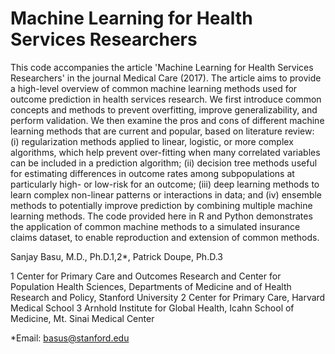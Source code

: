 # Machine Learning for Health Services Researchers

This code accompanies the article 'Machine Learning for Health Services Researchers' in the journal Medical Care (2017). The article aims to provide a high-level overview of common machine learning methods used for outcome prediction in health services research. We first introduce common concepts and methods to prevent overfitting, improve generalizability, and perform validation. We then examine the pros and cons of different machine learning methods that are current and popular, based on literature review: (i) regularization methods applied to linear, logistic, or more complex algorithms, which help prevent over-fitting when many correlated variables can be included in a prediction algorithm; (ii) decision tree methods useful for estimating differences in outcome rates among subpopulations at particularly high- or low-risk for an outcome; (iii) deep learning methods to learn complex non-linear patterns or interactions in data; and (iv) ensemble methods to potentially improve prediction by combining multiple machine learning methods.
The code provided here in R and Python demonstrates the application of common machine methods to a simulated insurance claims dataset, to enable reproduction and extension of common methods. 

Sanjay Basu, M.D., Ph.D.1,2*, Patrick Doupe, Ph.D.3

1 Center for Primary Care and Outcomes Research and Center for Population Health Sciences, Departments of Medicine and of Health Research and Policy, Stanford University
2 Center for Primary Care, Harvard Medical School
3 Arnhold Institute for Global Health, Icahn School of Medicine, Mt. Sinai Medical Center 

*Email: basus@stanford.edu
